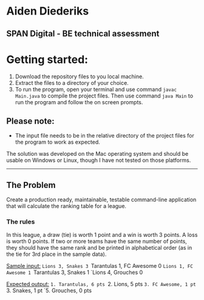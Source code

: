 # Aiden Diederiks
## <b>SPAN Digital</b> - BE technical assessment

# Getting started:

1. Download the repository files to you local machine.
2. Extract the files to a directory of your choice.
3. To run the program, open your terminal and use command `javac Main.java` to compile the project files. Then use command `java Main` to run the program and follow the on screen prompts.

## Please note:
- The input file needs to be in the relative directory of the project files for the program to work as expected.

The solution was developed on the Mac operating system and should be usable on Windows or Linux, though I have not tested on those platforms.

---

## The Problem

Create a production ready, maintainable, testable command-line application that will calculate the ranking table for a league.

### The rules

In this league, a draw (tie) is worth 1 point and a win is worth 3 points. A loss is worth 0 points.
If two or more teams have the same number of points, they should have the same rank and be printed in alphabetical order (as in the tie for 3rd place in the sample data).

<u>Sample input:</u>
`Lions 3, Snakes 3
`Tarantulas 1, FC Awesome 0
`Lions 1, FC Awesome 1
`Tarantulas 3, Snakes 1
`Lions 4, Grouches 0

<u>Expected output:</u>
`1. Tarantulas, 6 pts
`2. Lions, 5 pts
`3. FC Awesome, 1 pt
`3. Snakes, 1 pt
`5. Grouches, 0 pts

